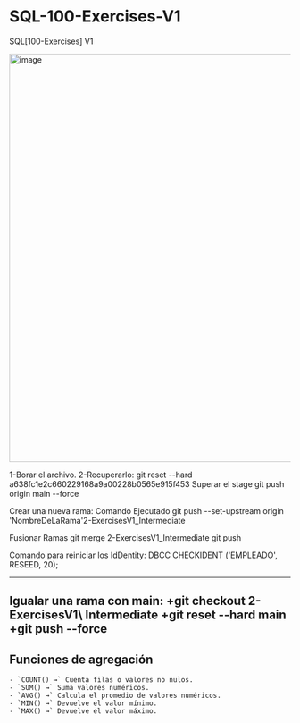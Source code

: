 # SQL-100-Exercises-V1
SQL[100-Exercises] V1

<img width="1360" height="731" alt="image" src="https://github.com/user-attachments/assets/78d69186-ae5e-4dfb-a137-a0a4bca408de" />



1-Borar el archivo.
2-Recuperarlo:
git reset --hard a638fc1e2c660229168a9a00228b0565e915f453
Superar el stage
git push origin main --force

Crear una nueva rama:
Comando Ejecutado git push --set-upstream origin 'NombreDeLaRama'2-ExercisesV1_Intermediate

Fusionar Ramas
git merge 2-ExercisesV1_Intermediate
git push

Comando para reiniciar los IdDentity:
DBCC CHECKIDENT ('EMPLEADO', RESEED, 20);


-----------
Igualar una rama con main:
+git checkout 2-ExercisesV1\ Intermediate
+git reset --hard main
+git push --force
------------

## Funciones de agregación
    - `COUNT() →` Cuenta filas o valores no nulos.
    - `SUM() →` Suma valores numéricos.
    - `AVG() →` Calcula el promedio de valores numéricos.
    - `MIN() →` Devuelve el valor mínimo.
    - `MAX() →` Devuelve el valor máximo.
    


